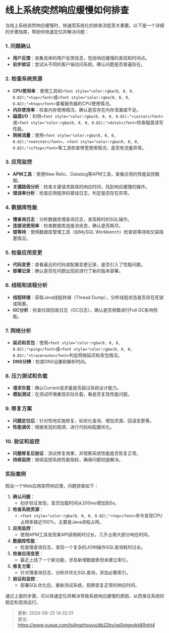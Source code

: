 # 线上系统突然响应缓慢如何排查

<font style="color:rgba(0, 0, 0, 0.82);">当线上系统突然响应缓慢时，快速而系统化的排查流程至关重要。以下是一个详细的步骤指南，帮助你快速定位并解决问题：</font>

### <font style="color:rgba(0, 0, 0, 0.82);">1. 问题确认</font>
+ **<font style="color:rgba(0, 0, 0, 0.82);">用户反馈</font>**<font style="color:rgba(0, 0, 0, 0.82);">：收集具体的用户反馈信息，包括响应缓慢的表现和时间点。</font>
+ **<font style="color:rgba(0, 0, 0, 0.82);">初步验证</font>**<font style="color:rgba(0, 0, 0, 0.82);">：尝试从不同的客户端访问系统，确认问题是否普遍存在。</font>

### <font style="color:rgba(0, 0, 0, 0.82);">2. 检查系统资源</font>
+ **<font style="color:rgba(0, 0, 0, 0.82);">CPU使用率</font>**<font style="color:rgba(0, 0, 0, 0.82);">：使用工具如</font>`<font style="color:rgba(0, 0, 0, 0.82);">top</font>`<font style="color:rgba(0, 0, 0, 0.82);">或</font>`<font style="color:rgba(0, 0, 0, 0.82);">htop</font>`<font style="color:rgba(0, 0, 0, 0.82);">查看服务器的CPU使用情况。</font>
+ **<font style="color:rgba(0, 0, 0, 0.82);">内存使用率</font>**<font style="color:rgba(0, 0, 0, 0.82);">：检查内存使用情况，确认是否存在内存泄漏或不足。</font>
+ **<font style="color:rgba(0, 0, 0, 0.82);">磁盘I/O</font>**<font style="color:rgba(0, 0, 0, 0.82);">：利用</font>`<font style="color:rgba(0, 0, 0, 0.82);">iostat</font>`<font style="color:rgba(0, 0, 0, 0.82);">或</font>`<font style="color:rgba(0, 0, 0, 0.82);">dstat</font>`<font style="color:rgba(0, 0, 0, 0.82);">检查磁盘读写性能。</font>
+ **<font style="color:rgba(0, 0, 0, 0.82);">网络流量</font>**<font style="color:rgba(0, 0, 0, 0.82);">：使用</font>`<font style="color:rgba(0, 0, 0, 0.82);">netstat</font>`<font style="color:rgba(0, 0, 0, 0.82);">、</font>`<font style="color:rgba(0, 0, 0, 0.82);">iftop</font>`<font style="color:rgba(0, 0, 0, 0.82);">等工具检查带宽使用情况，是否有流量异常。</font>

### <font style="color:rgba(0, 0, 0, 0.82);">3. 应用监控</font>
+ **<font style="color:rgba(0, 0, 0, 0.82);">APM工具</font>**<font style="color:rgba(0, 0, 0, 0.82);">：使用New Relic、Datadog等APM工具，查看应用的性能监控数据。</font>
+ **<font style="color:rgba(0, 0, 0, 0.82);">关键路径分析</font>**<font style="color:rgba(0, 0, 0, 0.82);">：检查关键请求路径的响应时间，找到响应缓慢的操作。</font>
+ **<font style="color:rgba(0, 0, 0, 0.82);">错误率分析</font>**<font style="color:rgba(0, 0, 0, 0.82);">：检查应用程序的错误日志，判定是否存在异常。</font>

### <font style="color:rgba(0, 0, 0, 0.82);">4. 数据库性能</font>
+ **<font style="color:rgba(0, 0, 0, 0.82);">慢查询日志</font>**<font style="color:rgba(0, 0, 0, 0.82);">：分析数据库慢查询日志，发现耗时的SQL操作。</font>
+ **<font style="color:rgba(0, 0, 0, 0.82);">连接池使用率</font>**<font style="color:rgba(0, 0, 0, 0.82);">：检查数据库连接池状态，确认是否耗尽。</font>
+ **<font style="color:rgba(0, 0, 0, 0.82);">锁等待</font>**<font style="color:rgba(0, 0, 0, 0.82);">：使用数据库管理工具（如MySQL Workbench）检查锁等待和交易阻塞情况。</font>

### <font style="color:rgba(0, 0, 0, 0.82);">5. 检查应用变更</font>
+ **<font style="color:rgba(0, 0, 0, 0.82);">代码变更</font>**<font style="color:rgba(0, 0, 0, 0.82);">：查看最近的代码或配置变更记录，是否引入了性能问题。</font>
+ **<font style="color:rgba(0, 0, 0, 0.82);">部署记录</font>**<font style="color:rgba(0, 0, 0, 0.82);">：确认是否在问题出现前进行了新的版本部署。</font>

### <font style="color:rgba(0, 0, 0, 0.82);">6. 线程和进程分析</font>
+ **<font style="color:rgba(0, 0, 0, 0.82);">线程转储</font>**<font style="color:rgba(0, 0, 0, 0.82);">：获取Java线程转储（Thread Dump），分析线程状态是否存在死锁或阻塞。</font>
+ **<font style="color:rgba(0, 0, 0, 0.82);">GC分析</font>**<font style="color:rgba(0, 0, 0, 0.82);">：检查垃圾回收日志（GC日志），确认是否频繁进行Full GC影响性能。</font>

### <font style="color:rgba(0, 0, 0, 0.82);">7. 网络分析</font>
+ **<font style="color:rgba(0, 0, 0, 0.82);">延迟和丢包</font>**<font style="color:rgba(0, 0, 0, 0.82);">：使用</font>`<font style="color:rgba(0, 0, 0, 0.82);">ping</font>`<font style="color:rgba(0, 0, 0, 0.82);">或</font>`<font style="color:rgba(0, 0, 0, 0.82);">traceroute</font>`<font style="color:rgba(0, 0, 0, 0.82);">判定网络延迟和丢包情况。</font>
+ **<font style="color:rgba(0, 0, 0, 0.82);">DNS分辨</font>**<font style="color:rgba(0, 0, 0, 0.82);">：检查DNS设置和解析时间。</font>

### <font style="color:rgba(0, 0, 0, 0.82);">8. 压力测试和负载</font>
+ **<font style="color:rgba(0, 0, 0, 0.82);">请求负载</font>**<font style="color:rgba(0, 0, 0, 0.82);">：确认Current请求量是否超过系统设计能力。</font>
+ **<font style="color:rgba(0, 0, 0, 0.82);">模拟测试</font>**<font style="color:rgba(0, 0, 0, 0.82);">：在测试环境重现实际负载，看是否复现性能问题。</font>

### <font style="color:rgba(0, 0, 0, 0.82);">9. 修复方案</font>
+ **<font style="color:rgba(0, 0, 0, 0.82);">问题定位后</font>**<font style="color:rgba(0, 0, 0, 0.82);">：针对性地实施修复，如优化查询、增加资源、回滚变更等。</font>
+ **<font style="color:rgba(0, 0, 0, 0.82);">性能调优</font>**<font style="color:rgba(0, 0, 0, 0.82);">：根据发现的瓶颈，进行代码和配置优化。</font>

### <font style="color:rgba(0, 0, 0, 0.82);">10. 验证和监控</font>
+ **<font style="color:rgba(0, 0, 0, 0.82);">问题修复后验证</font>**<font style="color:rgba(0, 0, 0, 0.82);">：测试修复效果，并观察系统性能是否恢复正常。</font>
+ **<font style="color:rgba(0, 0, 0, 0.82);">持续监控</font>**<font style="color:rgba(0, 0, 0, 0.82);">：继续监控系统性能指标，确保问题彻底解决。</font>

### <font style="color:rgba(0, 0, 0, 0.82);">实际案例</font>
<font style="color:rgba(0, 0, 0, 0.82);">假设一个Web应用突然响应慢，问题排查如下：</font>

1. **<font style="color:rgba(0, 0, 0, 0.82);">确认问题</font>**<font style="color:rgba(0, 0, 0, 0.82);">：</font>
    - <font style="color:rgba(0, 0, 0, 0.82);">初步验证发现，首页加载时间从200ms增加到5s。</font>
2. **<font style="color:rgba(0, 0, 0, 0.82);">检查系统资源</font>**<font style="color:rgba(0, 0, 0, 0.82);">：</font>
    - `<font style="color:rgba(0, 0, 0, 0.82);">top</font>`<font style="color:rgba(0, 0, 0, 0.82);">命令发现CPU占用率接近100%，主要是Java进程占用。</font>
3. **<font style="color:rgba(0, 0, 0, 0.82);">应用监控</font>**<font style="color:rgba(0, 0, 0, 0.82);">：</font>
    - <font style="color:rgba(0, 0, 0, 0.82);">使用APM工具发现某API调用耗时过长，几乎占用大部分响应时间。</font>
4. **<font style="color:rgba(0, 0, 0, 0.82);">数据库性能</font>**<font style="color:rgba(0, 0, 0, 0.82);">：</font>
    - <font style="color:rgba(0, 0, 0, 0.82);">检查慢查询日志，发现一个复杂的JOIN操作SQL查询耗时过长。</font>
5. **<font style="color:rgba(0, 0, 0, 0.82);">检查应用变更</font>**<font style="color:rgba(0, 0, 0, 0.82);">：</font>
    - <font style="color:rgba(0, 0, 0, 0.82);">最近上线了一个新功能，涉及新增数据表但未建立索引。</font>
6. **<font style="color:rgba(0, 0, 0, 0.82);">修复方案</font>**<font style="color:rgba(0, 0, 0, 0.82);">：</font>
    - <font style="color:rgba(0, 0, 0, 0.82);">针对慢查询日志，分析并优化SQL查询，添加必要索引。</font>
7. **<font style="color:rgba(0, 0, 0, 0.82);">验证和监控</font>**<font style="color:rgba(0, 0, 0, 0.82);">：</font>
    - <font style="color:rgba(0, 0, 0, 0.82);">部署SQL优化后，重新测试系统，观察恢复正常的响应时间。</font>

<font style="color:rgba(0, 0, 0, 0.82);">通过上面的步骤，可以快速定位并解决导致系统响应缓慢的原因，从而保证系统的稳定和高效运行。</font>



> 更新: 2024-08-25 14:32:01  
> 原文: <https://www.yuque.com/tulingzhouyu/db22bv/xp0otgookk80nht4>